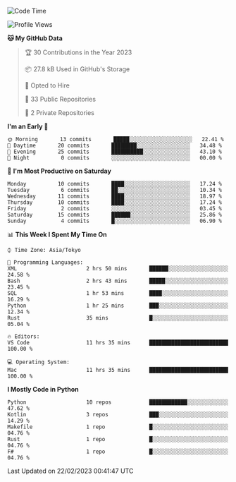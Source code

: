 <!--START_SECTION:waka-->
![Code Time](http://img.shields.io/badge/Code%20Time-586%20hrs%2059%20mins-blue)

![Profile Views](http://img.shields.io/badge/Profile%20Views-0-blue)

**🐱 My GitHub Data** 

> 🏆 30 Contributions in the Year 2023
 > 
> 📦 27.8 kB Used in GitHub's Storage 
 > 
> 💼 Opted to Hire
 > 
> 📜 33 Public Repositories 
 > 
> 🔑 2 Private Repositories  
 > 
**I'm an Early 🐤** 

```text
🌞 Morning       13 commits       █████░░░░░░░░░░░░░░░░░░░░   22.41 % 
🌆 Daytime       20 commits       ████████░░░░░░░░░░░░░░░░░   34.48 % 
🌃 Evening       25 commits       ██████████░░░░░░░░░░░░░░░   43.10 % 
🌙 Night          0 commits       ░░░░░░░░░░░░░░░░░░░░░░░░░   00.00 % 

```
📅 **I'm Most Productive on Saturday** 

```text
Monday          10 commits       ████░░░░░░░░░░░░░░░░░░░░░   17.24 % 
Tuesday          6 commits       ██░░░░░░░░░░░░░░░░░░░░░░░   10.34 % 
Wednesday       11 commits       ████░░░░░░░░░░░░░░░░░░░░░   18.97 % 
Thursday        10 commits       ████░░░░░░░░░░░░░░░░░░░░░   17.24 % 
Friday           2 commits       ░░░░░░░░░░░░░░░░░░░░░░░░░   03.45 % 
Saturday        15 commits       ██████░░░░░░░░░░░░░░░░░░░   25.86 % 
Sunday           4 commits       █░░░░░░░░░░░░░░░░░░░░░░░░   06.90 % 

```


📊 **This Week I Spent My Time On** 

```text
⌚︎ Time Zone: Asia/Tokyo

💬 Programming Languages: 
XML                      2 hrs 50 mins       ██████░░░░░░░░░░░░░░░░░░░   24.58 % 
Bash                     2 hrs 43 mins       █████░░░░░░░░░░░░░░░░░░░░   23.45 % 
SQL                      1 hr 53 mins        ████░░░░░░░░░░░░░░░░░░░░░   16.29 % 
Python                   1 hr 25 mins        ███░░░░░░░░░░░░░░░░░░░░░░   12.34 % 
Rust                     35 mins             █░░░░░░░░░░░░░░░░░░░░░░░░   05.04 % 

🔥 Editors: 
VS Code                  11 hrs 35 mins      █████████████████████████   100.00 % 

💻 Operating System: 
Mac                      11 hrs 35 mins      █████████████████████████   100.00 % 

```

**I Mostly Code in Python** 

```text
Python                   10 repos            ████████████░░░░░░░░░░░░░   47.62 % 
Kotlin                   3 repos             ███░░░░░░░░░░░░░░░░░░░░░░   14.29 % 
Makefile                 1 repo              █░░░░░░░░░░░░░░░░░░░░░░░░   04.76 % 
Rust                     1 repo              █░░░░░░░░░░░░░░░░░░░░░░░░   04.76 % 
F#                       1 repo              █░░░░░░░░░░░░░░░░░░░░░░░░   04.76 % 

```



 Last Updated on 22/02/2023 00:41:47 UTC
<!--END_SECTION:waka-->
